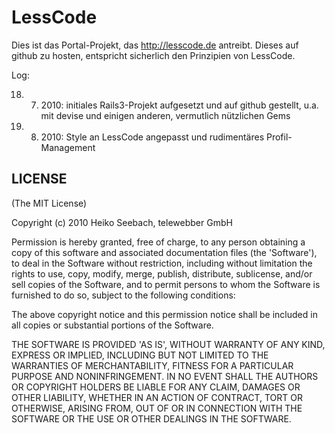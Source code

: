 LessCode
========

Dies ist das Portal-Projekt, das http://lesscode.de antreibt.
Dieses auf github zu hosten, entspricht sicherlich den Prinzipien von LessCode.

Log:

18. 7. 2010: initiales Rails3-Projekt aufgesetzt und auf github gestellt, u.a. mit devise und einigen anderen, vermutlich nützlichen Gems

15. 8. 2010: Style an LessCode angepasst und rudimentäres Profil-Management


LICENSE
-------

(The MIT License)

Copyright (c) 2010 Heiko Seebach, telewebber GmbH

Permission is hereby granted, free of charge, to any person obtaining
a copy of this software and associated documentation files (the
'Software'), to deal in the Software without restriction, including
without limitation the rights to use, copy, modify, merge, publish,
distribute, sublicense, and/or sell copies of the Software, and to
permit persons to whom the Software is furnished to do so, subject to
the following conditions:

The above copyright notice and this permission notice shall be
included in all copies or substantial portions of the Software.

THE SOFTWARE IS PROVIDED 'AS IS', WITHOUT WARRANTY OF ANY KIND,
EXPRESS OR IMPLIED, INCLUDING BUT NOT LIMITED TO THE WARRANTIES OF
MERCHANTABILITY, FITNESS FOR A PARTICULAR PURPOSE AND NONINFRINGEMENT.
IN NO EVENT SHALL THE AUTHORS OR COPYRIGHT HOLDERS BE LIABLE FOR ANY
CLAIM, DAMAGES OR OTHER LIABILITY, WHETHER IN AN ACTION OF CONTRACT,
TORT OR OTHERWISE, ARISING FROM, OUT OF OR IN CONNECTION WITH THE
SOFTWARE OR THE USE OR OTHER DEALINGS IN THE SOFTWARE.
